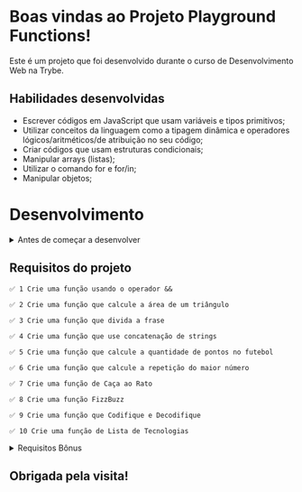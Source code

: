 # Boas vindas ao Projeto Playground Functions!

Este é um projeto que foi desenvolvido durante o curso de Desenvolvimento Web na Trybe.

## Habilidades desenvolvidas

- Escrever códigos em JavaScript que usam variáveis e tipos primitivos;
- Utilizar conceitos da linguagem como a tipagem dinâmica e operadores lógicos/aritméticos/de atribuição no seu código;
- Criar códigos que usam estruturas condicionais;
- Manipular arrays (listas);
- Utilizar o comando for e for/in;
- Manipular objetos;

# Desenvolvimento

<details>
  <summary>
      Antes de começar a desenvolver
  </summary>

1. Clone o repositório
  * `git clone git@github.com:mabiiak/playground-functions.git`
  * Entre na pasta do repositório que você acabou de clonar:
    * `cd playground-functions`

2. Instale as dependências e inicialize o projeto
  * Instale as dependências:
    * npm install

3. Crie uma branch a partir da branch `master`
  * Verifique que você está na branch `master`
    * Exemplo: `git branch`
  * Se não estiver, mude para a branch `master`
    * Exemplo: `git checkout master`
  * Agora, crie uma branch onde você vai guardar os `commits` do seu projeto
    * Você deve criar uma branch no seguinte formato: `nome-playground-functions`
    * Exemplo: `git checkout -b nome-playground-functions`

4. Realize alguma mudança e adicione ao _stage_ do Git e faça um `commit`
  * Verifique que as mudanças ainda não estão no _stage_
    * Exemplo: `git status` (devem aparecer listados os novos arquivos em vermelho)
  * Adicione o novo arquivo ao _stage_ do Git
      * Exemplo:
        * `git add .` (adicionando todas as mudanças - _que estavam em vermelho_ - ao stage do Git)
        * `git status` (devem aparecer listados os arquivos em verde)
  * Faça o `commit` inicial
      * Exemplo:
        * `git commit -m 'iniciando o projeto'`
        * `git status` (deve aparecer uma mensagem tipo _nothing to commit_ )

5. Adicione a sua branch com o novo `commit` ao repositório remoto
  * Usando o exemplo anterior: `git push -u origin joao-silva-playground-functions`

6. Crie um novo `Pull Request` _(PR)_
  * Vá até a página de _Pull Requests_ do [repositório no GitHub](https://github.com/mabiiak/-playground-functions/pulls)
  * Clique no botão verde _"New pull request"_
  * Clique na caixa de seleção _"Compare"_ e escolha a sua branch **com atenção**
  * Adicione uma descrição para o _Pull Request_, um título que o identifique, e clique no botão verde _"Create pull request"_. Crie da seguinte forma: `[SEU NOME] Nome do seu pull request`  
  * **Não se preocupe em preencher mais nada por enquanto!**
  * Volte até a [página de _Pull Requests_ do repositório](https://github.com/mabiiak/-playground-functions/pulls) e confira que o seu _Pull Request_ está criado.
</details>

## Requisitos do projeto

    ✅ 1 Crie uma função usando o operador &&

    ✅ 2 Crie uma função que calcule a área de um triângulo

    ✅ 3 Crie uma função que divida a frase

    ✅ 4 Crie uma função que use concatenação de strings

    ✅ 5 Crie uma função que calcule a quantidade de pontos no futebol

    ✅ 6 Crie uma função que calcule a repetição do maior número

    ✅ 7 Crie uma função de Caça ao Rato

    ✅ 8 Crie uma função FizzBuzz

    ✅ 9 Crie uma função que Codifique e Decodifique

    ✅ 10 Crie uma função de Lista de Tecnologias

<details>
  <summary>
      Requisitos Bônus
  </summary>

    ❌ 11 Crie uma função de Número de Telefone

    ❌ 12 Crie uma função de Condição de existência de um triângulo

    ✅ 13 Crie uma função de boas vindas ao Bar da Trybe!
</details>

  ## Obrigada pela visita!

